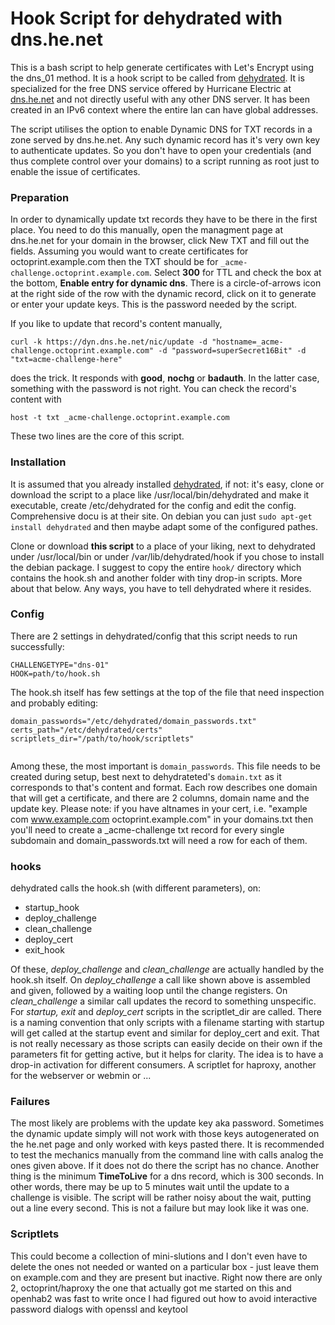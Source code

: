 # Hook Script for dehydrated with dns.he.net

This is a bash script to help generate certificates with Let's Encrypt using the dns_01 method. It is a hook script to be called from [dehydrated](https://github.com/dehydrated-io/dehydrated). It is specialized for the free DNS service offered by Hurricane Electric at [dns.he.net](dns.he.net) and not directly useful with any other DNS server. It has been created in an IPv6 context where the entire lan can have global addresses.

The script utilises the option to enable Dynamic DNS for TXT records in a zone served by dns.he.net. Any such dynamic record has it's very own key to authenticate updates. So you don't have to open your credentials (and thus complete control over your domains) to a script running as root just to enable the issue of certificates. 

### Preparation

In order to dynamically update txt records they have to be there in the first place. You need to do this manually, open the managment page at dns.he.net for your domain in the browser, click New TXT and fill out the fields. Assuming you would want to create certificates for octoprint.example.com then the TXT should be for 
``_acme-challenge.octoprint.example.com``. Select **300** for TTL and check the box at the bottom, **Enable entry for dynamic dns**. There is a circle-of-arrows icon at the right side of the row with the dynamic record, click on it to generate or enter your update keys. This is the password needed by the script.

If you like to update that record's content manually, 
```
curl -k https://dyn.dns.he.net/nic/update -d "hostname=_acme-challenge.octoprint.example.com" -d "password=superSecret16Bit" -d "txt=acme-challenge-here" 
``` 
does the trick. It responds with **good**, **nochg** or **badauth**. In the latter case, something with the password is not right. 
You can check the record's content with 
```
host -t txt _acme-challenge.octoprint.example.com
```
These two lines are the core of this script.

### Installation

It is assumed that you already installed [dehydrated](https://github.com/dehydrated-io/dehydrated), if not: it's easy, clone or download the script to a place like /usr/local/bin/dehydrated and make it executable, create /etc/dehydrated for the config and edit the config. Comprehensive docu is at their site. On debian you can just ``sudo apt-get install dehydrated`` and then maybe adapt some of the configured pathes. 

Clone or download **this script** to a place of your liking, next to dehydrated under /usr/local/bin or under /var/lib/dehydrated/hook if you chose to install the debian package. I suggest to copy the entire ``hook/`` directory which contains the hook.sh and another folder with tiny drop-in scripts. More about that below. Any ways, you have to tell dehydrated where it resides.

### Config

There are 2 settings in dehydrated/config that this script needs to run successfully:
```
CHALLENGETYPE="dns-01" 
HOOK=path/to/hook.sh
```
The hook.sh itself has few settings at the top of the file that need inspection and probably editing:
```
domain_passwords="/etc/dehydrated/domain_passwords.txt"
certs_path="/etc/dehydrated/certs"
scriptlets_dir="/path/to/hook/scriptlets"
 
```
Among these, the most important is ``domain_passwords``. This file needs to be created during setup, best next to dehydrateted's ``domain.txt`` as it corresponds to that's content and format. 
Each row describes one domain that will get a certificate, and there are 2 columns, domain name and the update key. 
Please note: if you have altnames in your cert, i.e. "example com www.example.com octoprint.example.com" in your domains.txt then you'll need to create a \_acme-challenge txt record for every single subdomain and domain_passwords.txt will need a row for each of them.


### hooks

dehydrated calls the hook.sh (with different parameters), on: 
- startup_hook
- deploy_challenge
- clean_challenge
- deploy_cert
- exit_hook

Of these, *deploy_challenge* and *clean_challenge* are actually handled by the hook.sh itself. On *deploy_challenge* a call like shown above is assembled and given, followed by a waiting loop until the change registers. On *clean_challenge* a similar call updates the record to something unspecific. 
For *startup, exit* and *deploy_cert* scripts in the scriptlet_dir are called. There is a naming convention that only scripts with a filename starting with startup will get called at the startup event and similar for deploy_cert and exit. That is not really necessary as those scripts can easily decide on their own if the parameters fit for getting active, but it helps for clarity. 
The idea is to have a drop-in activation for different consumers. A scriptlet for haproxy, another for the webserver or webmin or ...


### Failures
The most likely are problems with the update key aka password. Sometimes the dynamic update simply will not work with those keys autogenerated on the he.net page and only worked with keys pasted there. It is recommended to test the mechanics manually from the command line with calls analog the ones given above. If it does not do there the script has no chance.
Another thing is the minimum **TimeToLive** for a dns record, which is 300 seconds. In other words, there may be up to 5 minutes wait until the update to a challenge is visible. The script will be rather noisy about the wait, putting out a line every second.  This is not a failure but may look like it was one. 


### Scriptlets
This could become a collection of mini-slutions and I don't even have to delete the ones not needed or wanted on a particular box - just leave them on example.com and they are present but inactive. Right now there are only 2, octoprint/haproxy the one that actually got me started on this and openhab2 was fast to write once I had figured out how to avoid interactive password dialogs with openssl and keytool 

